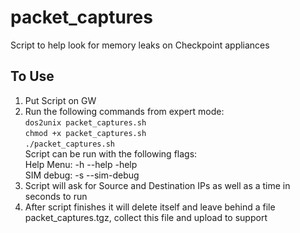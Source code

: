 # packet_captures
Script to help look for memory leaks on Checkpoint appliances  
## To Use
1. Put Script on GW  
2. Run the following commands from expert mode:  
  `dos2unix packet_captures.sh`  
  `chmod +x packet_captures.sh`  
  `./packet_captures.sh`  
  Script can be run with the following flags:  
  Help Menu: -h --help -help  
  SIM debug: -s --sim-debug  
3. Script will ask for Source and Destination IPs as well as a time in seconds to run
4. After script finishes it will delete itself and leave behind a file packet_captures.tgz, collect this file and upload to support
